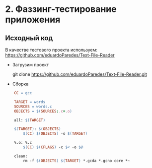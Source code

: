 # 2. Фаззинг-тестирование приложения

## Исходный код

В качестве тестового проекта используем: https://github.com/eduardoParedes/Text-File-Reader

- Загрузим проект

    git clone https://github.com/eduardoParedes/Text-File-Reader.git

- Сборка
```Makefile
    CC = gcc

    TARGET = words 
    SOURCES = words.c
    OBJECTS = $(SOURCES:.c=.o)

    all: $(TARGET)

    $(TARGET): $(OBJECTS)
	    $(CC) $(OBJECTS) -o $(TARGET)

    %.o: %.c
	    $(CC) $(CFLAGS) -c $< -o $@

    clean:
	    rm -f $(OBJECTS) $(TARGET) *.gcda *.gcno core *~
```
